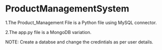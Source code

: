 # ProductManagementSystem

1.The Product_Management File is a Python file using MySQL connector.

2.The app.py file is a MongoDB variation.

NOTE: Create a databse and change the credintials as per user details.
